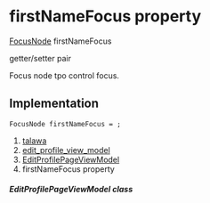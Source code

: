 
<div>

# firstNameFocus property

</div>


[FocusNode](https://api.flutter.dev/flutter/widgets/FocusNode-class.html)
firstNameFocus


getter/setter pair




Focus node tpo control focus.



## Implementation

``` language-dart
FocusNode firstNameFocus = ;
```







1.  [talawa](../../index.md)
2.  [edit_profile_view_model](../../view_model_after_auth_view_models_profile_view_models_edit_profile_view_model/)
3.  [EditProfilePageViewModel](../../view_model_after_auth_view_models_profile_view_models_edit_profile_view_model/EditProfilePageViewModel-class.md)
4.  firstNameFocus property

##### EditProfilePageViewModel class







